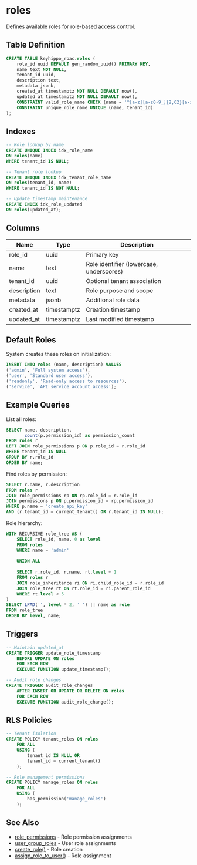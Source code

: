 # roles

Defines available roles for role-based access control.

## Table Definition

```sql
CREATE TABLE keyhippo_rbac.roles (
    role_id uuid DEFAULT gen_random_uuid() PRIMARY KEY,
    name text NOT NULL,
    tenant_id uuid,
    description text,
    metadata jsonb,
    created_at timestamptz NOT NULL DEFAULT now(),
    updated_at timestamptz NOT NULL DEFAULT now(),
    CONSTRAINT valid_role_name CHECK (name ~ '^[a-z][a-z0-9_]{2,62}[a-z0-9]$'),
    CONSTRAINT unique_role_name UNIQUE (name, tenant_id)
);
```

## Indexes

```sql
-- Role lookup by name
CREATE UNIQUE INDEX idx_role_name 
ON roles(name) 
WHERE tenant_id IS NULL;

-- Tenant role lookup
CREATE UNIQUE INDEX idx_tenant_role_name 
ON roles(tenant_id, name) 
WHERE tenant_id IS NOT NULL;

-- Update timestamp maintenance
CREATE INDEX idx_role_updated 
ON roles(updated_at);
```

## Columns

| Name | Type | Description |
|------|------|-------------|
| role_id | uuid | Primary key |
| name | text | Role identifier (lowercase, underscores) |
| tenant_id | uuid | Optional tenant association |
| description | text | Role purpose and scope |
| metadata | jsonb | Additional role data |
| created_at | timestamptz | Creation timestamp |
| updated_at | timestamptz | Last modified timestamp |

## Default Roles

System creates these roles on initialization:
```sql
INSERT INTO roles (name, description) VALUES
('admin', 'Full system access'),
('user', 'Standard user access'),
('readonly', 'Read-only access to resources'),
('service', 'API service account access');
```

## Example Queries

List all roles:
```sql
SELECT name, description, 
       count(p.permission_id) as permission_count
FROM roles r
LEFT JOIN role_permissions p ON p.role_id = r.role_id
WHERE tenant_id IS NULL
GROUP BY r.role_id
ORDER BY name;
```

Find roles by permission:
```sql
SELECT r.name, r.description
FROM roles r
JOIN role_permissions rp ON rp.role_id = r.role_id
JOIN permissions p ON p.permission_id = rp.permission_id
WHERE p.name = 'create_api_key'
AND (r.tenant_id = current_tenant() OR r.tenant_id IS NULL);
```

Role hierarchy:
```sql
WITH RECURSIVE role_tree AS (
    SELECT role_id, name, 0 as level
    FROM roles
    WHERE name = 'admin'
    
    UNION ALL
    
    SELECT r.role_id, r.name, rt.level + 1
    FROM roles r
    JOIN role_inheritance ri ON ri.child_role_id = r.role_id
    JOIN role_tree rt ON rt.role_id = ri.parent_role_id
    WHERE rt.level < 5
)
SELECT LPAD('', level * 2, ' ') || name as role
FROM role_tree
ORDER BY level, name;
```

## Triggers

```sql
-- Maintain updated_at
CREATE TRIGGER update_role_timestamp
    BEFORE UPDATE ON roles
    FOR EACH ROW
    EXECUTE FUNCTION update_timestamp();

-- Audit role changes
CREATE TRIGGER audit_role_changes
    AFTER INSERT OR UPDATE OR DELETE ON roles
    FOR EACH ROW
    EXECUTE FUNCTION audit_role_change();
```

## RLS Policies

```sql
-- Tenant isolation
CREATE POLICY tenant_roles ON roles
    FOR ALL
    USING (
        tenant_id IS NULL OR
        tenant_id = current_tenant()
    );

-- Role management permissions
CREATE POLICY manage_roles ON roles
    FOR ALL
    USING (
        has_permission('manage_roles')
    );
```

## See Also

- [role_permissions](role_permissions.md) - Role permission assignments
- [user_group_roles](user_group_roles.md) - User role assignments
- [create_role()](../functions/create_role.md) - Role creation
- [assign_role_to_user()](../functions/assign_role_to_user.md) - Role assignment
